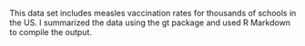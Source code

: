 
This data set includes measles vaccination rates for thousands of schools in the US. I summarized the data using the gt package and used R Markdown to compile the output.
